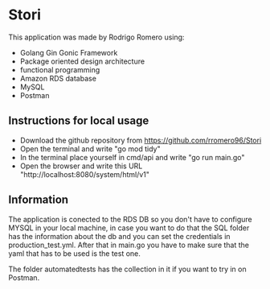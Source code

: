 # Stori
This application was made by Rodrigo Romero using: 
- Golang Gin Gonic Framework
- Package oriented design architecture
- functional programming
- Amazon RDS database
- MySQL
- Postman

## Instructions for local usage
- Download the github repository from https://github.com/rromero96/Stori
- Open the terminal and write "go mod tidy"
- In the terminal place yourself in cmd/api and write "go run main.go"
- Open the browser and write this URL "http://localhost:8080/system/html/v1"

## Information
The application is conected to the RDS DB so you don't have to configure MYSQL in your local machine, in case you want to do that the SQL folder has the information about the db and you can set the credentials in production_test.yml. After that in main.go you have to make sure that the yaml that has to be used is the test one.

The folder automatedtests has the collection in it if you want to try in on Postman.